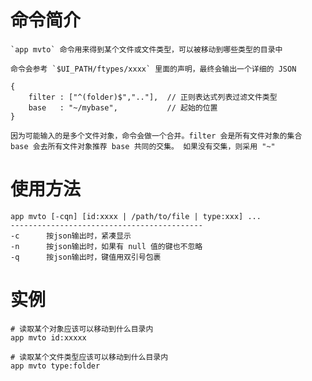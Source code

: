 # 命令简介 

    `app mvto` 命令用来得到某个文件或文件类型，可以被移动到哪些类型的目录中 
    
    命令会参考 `$UI_PATH/ftypes/xxxx` 里面的声明，最终会输出一个详细的 JSON 
    
    {
        filter : ["^(folder)$",".."],  // 正则表达式列表过滤文件类型
        base   : "~/mybase",           // 起始的位置
    }
    
    因为可能输入的是多个文件对象，命令会做一个合并。filter 会是所有文件对象的集合
    base 会去所有文件对象推荐 base 共同的交集。 如果没有交集，则采用 "~"
  
# 使用方法

    app mvto [-cqn] [id:xxxx | /path/to/file | type:xxx] ...
    -------------------------------------------
    -c      按json输出时，紧凑显示
    -n      按json输出时，如果有 null 值的键也不忽略
    -q      按json输出时，键值用双引号包裹 

# 实例
    
    # 读取某个对象应该可以移动到什么目录内
    app mvto id:xxxxx  
    
    # 读取某个文件类型应该可以移动到什么目录内
    app mvto type:folder